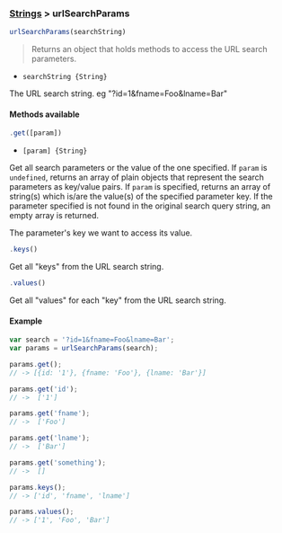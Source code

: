 ### [Strings](../) > urlSearchParams

```js
urlSearchParams(searchString)
```

> Returns an object that holds methods to access the URL search parameters.

- `searchString {String}`

The URL search string. eg "?id=1&fname=Foo&lname=Bar"


#### Methods available

```js
.get([param])
```

- `[param] {String}`

Get all search parameters or the value of the one specified.
If `param` is `undefined`, returns an array of plain objects that represent the search parameters as key/value pairs. If `param` is specified, returns an array of string(s) which is/are the value(s) of the specified parameter key. If the parameter specified is not found in the original search query string, an empty array is returned.


The parameter's key we want to access its value.

```js
.keys()
```

Get all "keys" from the URL search string.

```js
.values()
```

Get all "values" for each "key" from the URL search string.

#### Example
```js
var search = '?id=1&fname=Foo&lname=Bar';
var params = urlSearchParams(search);

params.get();
// -> [{id: '1'}, {fname: 'Foo'}, {lname: 'Bar'}]

params.get('id');
// ->  ['1']

params.get('fname');
// ->  ['Foo']

params.get('lname');
// ->  ['Bar']

params.get('something');
// ->  []

params.keys();
// -> ['id', 'fname', 'lname']

params.values();
// -> ['1', 'Foo', 'Bar']
```
